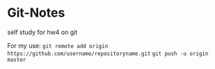 # Git-Notes
self study for hw4 on git

For my use:
`git remote add origin https://github.com/username/repositoryname.git`
`git push -u origin master`
